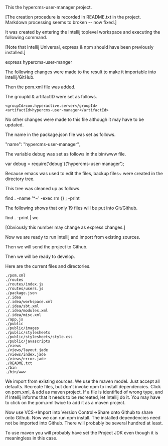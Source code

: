 This the hypercms-user-manager project.

[The creation procedure is recorded in README.txt in the
project. Markdown processing seems to broken -- now fixed.]

It was created by entering the Intellij toplevel workspace and
executing the following command.

[Note that Intellij Universal, express & npm should have been
previously installed.]

express hypercms-user-manger

The following changes were made to the result to make it importable
into Intellij/GitHub.

Then the pom.xml file was added.

The groupId & artifactID were set as follows.

    <groupId>com.hyperactive.server</groupId>
    <artifactId>hypercms-user-manager</artifactId>

No other changes were made to this file although it may have to be
updated.

The name in the package.json file was set as follows.

  "name": "hypercms-user-manager",

The variable debug was set as follows in the bin/www file.

var debug = require('debug')('hypercms-user-manager');

Because emacs was used to edit the files, backup files~ were created
in the directory tree.

This tree was cleaned up as follows.

find . -name '*~' -exec rm {} \; -print

The following shows that only 19 files will be put into Git/Github.

find . -print | wc

[Obviously this number may change as express changes.]

Now we are ready to run Intellij and import from existing sources.

Then we will send the project to Github.

Then we will be ready to develop.

Here are the current files and directories.

```
./pom.xml
./routes
./routes/index.js
./routes/users.js
./package.json
./.idea
./.idea/workspace.xml
./.idea/sbt.xml
./.idea/modules.xml
./.idea/misc.xml
./app.js
./public
./public/images
./public/stylesheets
./public/stylesheets/style.css
./public/javascripts
./views
./views/layout.jade
./views/index.jade
./views/error.jade
./README.txt
./bin
./bin/www
```
We import from existing sources. We use the maven model. Just accept
all defaults. Recreate files, but don't invoke npm to install
dependencies. Click on pom.xml, & add as maven project. If a file is
identified of wrong type, and if Intellij informs that it needs to be
recreated, let Intellij do it. You may have to click on the pom.xml
twice to add it as a maven project.

Now use VCS->Import into Version Control->Share onto Github to share
onto Github. Now we can run npm install. The installed dependencies
need not be imported into Github. There will probably be several
hundred at least.

To use maven you will probably have set the Project JDK even though it
is meaningless in this case.




